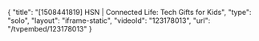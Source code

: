 {
    "title": "[1508441819] HSN | Connected Life: Tech Gifts for Kids",
    "type": "solo",
    "layout": "iframe-static",
    "videoId": "123178013",
    "url": "\/tvpembed\/123178013"
}